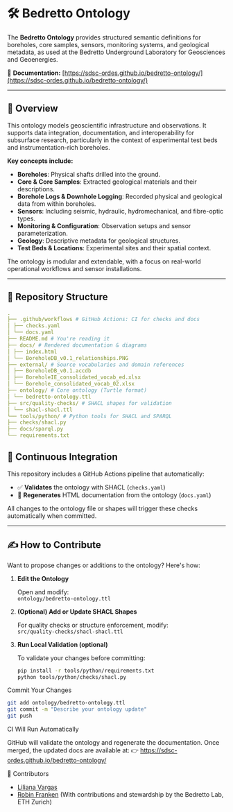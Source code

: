 # 🛠️ Bedretto Ontology

The **Bedretto Ontology** provides structured semantic definitions for boreholes, core samples, sensors, monitoring systems, and geological metadata, as used at the Bedretto Underground Laboratory for Geosciences and Geoenergies.

📄 **Documentation:** [https://sdsc-ordes.github.io/bedretto-ontology/](https://sdsc-ordes.github.io/bedretto-ontology/)

---

## 🧠 Overview

This ontology models geoscientific infrastructure and observations. It supports data integration, documentation, and interoperability for subsurface research, particularly in the context of experimental test beds and instrumentation-rich boreholes.

**Key concepts include:**

- **Boreholes**: Physical shafts drilled into the ground.
- **Core & Core Samples**: Extracted geological materials and their descriptions.
- **Borehole Logs & Downhole Logging**: Recorded physical and geological data from within boreholes.
- **Sensors**: Including seismic, hydraulic, hydromechanical, and fibre-optic types.
- **Monitoring & Configuration**: Observation setups and sensor parameterization.
- **Geology**: Descriptive metadata for geological structures.
- **Test Beds & Locations**: Experimental sites and their spatial context.

The ontology is modular and extendable, with a focus on real-world operational workflows and sensor installations.

---

## 📁 Repository Structure
```yaml
.
├── .github/workflows # GitHub Actions: CI for checks and docs
│ ├── checks.yaml
│ └── docs.yaml
├── README.md # You're reading it
├── docs/ # Rendered documentation & diagrams
│ ├── index.html
│ └── BoreholeDB_v0.1_relationships.PNG
├── external/ # Source vocabularies and domain references
│ ├── BoreholeDB_v0.1.accdb
│ ├── BoreholeIE_consolidated_vocab_ed.xlsx
│ └── Borehole_consolidated_vocab_02.xlsx
├── ontology/ # Core ontology (Turtle format)
│ └── bedretto-ontology.ttl
├── src/quality-checks/ # SHACL shapes for validation
│ └── shacl-shacl.ttl
└── tools/python/ # Python tools for SHACL and SPARQL
├── checks/shacl.py
├── docs/sparql.py
└── requirements.txt
```
## 🧪 Continuous Integration

This repository includes a GitHub Actions pipeline that automatically:

- ✅ **Validates** the ontology with SHACL (`checks.yaml`)
- 🧾 **Regenerates** HTML documentation from the ontology (`docs.yaml`)

All changes to the ontology file or shapes will trigger these checks automatically when committed.

---

## ✍️ How to Contribute

Want to propose changes or additions to the ontology? Here's how:

1. **Edit the Ontology**

   Open and modify:  
   `ontology/bedretto-ontology.ttl`

2. **(Optional) Add or Update SHACL Shapes**

   For quality checks or structure enforcement, modify:  
   `src/quality-checks/shacl-shacl.ttl`

3. **Run Local Validation (optional)**

   To validate your changes before committing:
   ```bash
   pip install -r tools/python/requirements.txt
   python tools/python/checks/shacl.py
Commit Your Changes

```bash
git add ontology/bedretto-ontology.ttl
git commit -m "Describe your ontology update"
git push
```
CI Will Run Automatically

GitHub will validate the ontology and regenerate the documentation.
Once merged, the updated docs are available at:
👉 https://sdsc-ordes.github.io/bedretto-ontology/

👥 Contributors

- [Liliana Vargas](https://github.com/anailil)
- [Robin Franken](https://github.com/rmfranken/) (With contributions and stewardship by the Bedretto Lab, ETH Zurich)

